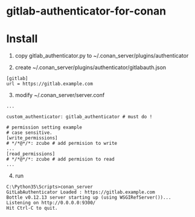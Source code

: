 # gitlab-authenticator-for-conan

# Install

1. copy gitlab_authenticator.py to ~/.conan_server/plugins/authenticator

2. create ~/.conan_server/plugins/authenticator/gitlabauth.json

~~~
[gitlab]
url = https://gitlab.example.com
~~~

3. modify ~/.conan_server/server.conf
~~~
...

custom_authenticator: gitlab_authenticator # must do !

# permission setting example
# case sensitive.
[write_permissions]
# */*@*/*: zcube # add permision to write
...
[read_permissions]
# */*@*/*: zcube # add permision to read
...

~~~

4. run

~~~
C:\Python35\Scripts>conan_server
GitLabAuthenticator Loaded : https://gitlab.example.com
Bottle v0.12.13 server starting up (using WSGIRefServer())...
Listening on http://0.0.0.0:9300/
Hit Ctrl-C to quit.
~~~
